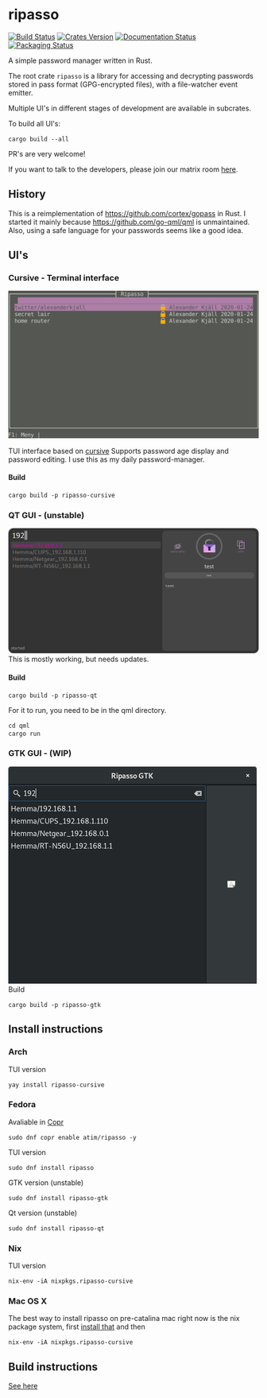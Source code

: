 # ripasso
[![Build Status](https://travis-ci.org/cortex/ripasso.svg?branch=master)](https://travis-ci.org/cortex/ripasso)
[![Crates Version](https://meritbadge.herokuapp.com/ripasso)](https://crates.io/crates/ripasso)
[![Documentation Status](https://docs.rs/ripasso/badge.svg)](https://docs.rs/ripasso/)
[![Packaging Status](https://repology.org/badge/tiny-repos/ripasso-cursive.svg)](https://repology.org/project/ripasso-cursive/versions)

A simple password manager written in Rust.

The root crate `ripasso` is a library for accessing and decrypting passwords
stored in pass format (GPG-encrypted files), with a file-watcher event emitter.

Multiple UI's in different stages of development are available in subcrates.

To build all UI's:
```
cargo build --all
```

PR's are very welcome!

If you want to talk to the developers, please join our matrix room [here](https://riot.im/app/#/room/#ripasso:matrix.org).

## History
This is a reimplementation of https://github.com/cortex/gopass in Rust. I started it mainly because https://github.com/go-qml/qml
is unmaintained. Also, using a safe language for your passwords seems like a good idea.

## UI's

### Cursive - Terminal interface
![Screenshot of ripasso-cursive](doc/ripasso-cursive-0.4.0.png)

TUI interface based on [cursive](https://github.com/gyscos/Cursive)
Supports password age display and password editing.
I use this as my daily password-manager.

#### Build
```
cargo build -p ripasso-cursive
```


### QT GUI - (unstable)
![Screenshot of ripasso-qt](doc/ripasso-qt.png)
This is mostly working, but needs updates.

#### Build

```
cargo build -p ripasso-qt
```
For it to run, you need to be in the qml directory.

```
cd qml
cargo run
```

### GTK GUI - (WIP)
![Screenshot of ripasso-gtk](doc/ripasso-gtk.png)
Build

```
cargo build -p ripasso-gtk
```

## Install instructions

### Arch

TUI version
```
yay install ripasso-cursive
```

### Fedora

Avaliable in [Copr](https://copr.fedorainfracloud.org/coprs/atim/ripasso/)
```
sudo dnf copr enable atim/ripasso -y
```

TUI version
```
sudo dnf install ripasso
```

GTK version (unstable)
```
sudo dnf install ripasso-gtk
```

Qt version (unstable)
```
sudo dnf install ripasso-qt
```

### Nix

TUI version
```
nix-env -iA nixpkgs.ripasso-cursive
```

### Mac OS X

The best way to install ripasso on pre-catalina mac right now is the nix package system, first [install that](https://nixos.org/nix/download.html) and then

```
nix-env -iA nixpkgs.ripasso-cursive
```

## Build instructions

[See here](BUILD_INSTRUCTIONS.md)